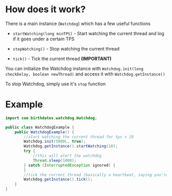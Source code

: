 # How does it work?

There is a main instance (`Watchdog`) which has a few useful functions

* `startWatching(long minTPS)` - Start watching the current thread and log if it goes under a certain TPS

* `stopWatching()` - Stop watching the current thread

* `tick()` - Tick the current thread **(IMPORTANT)**

You can initialize the Watchdog instance with `Watchdog.init(long checkDelay, boolean newThread)` and access it
with `Watchdog.getInstance()`

To stop Watchdog, simply use it's `stop` function

# Example

```java
import com.birthdates.watchdog.Watchdog;

public class WatchdogExample {
    public WatchdogExample() {
        //start watching the current thread for tps < 10
        Watchdog.init(5000L, true);
        Watchdog.getInstance().startWatching(10);
        try {
            //this will alert the watchdog
            Thread.sleep(1000);
        } catch (InterruptedException ignored) {
        }
        //tick the current thread (basically a heartbeat, saying you're alive)
        Watchdog.getInstance().tick();
    }
}
```